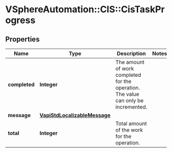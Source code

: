 # VSphereAutomation::CIS::CisTaskProgress

## Properties
Name | Type | Description | Notes
------------ | ------------- | ------------- | -------------
**completed** | **Integer** | The amount of work completed for the operation. The value can only be incremented. | 
**message** | [**VapiStdLocalizableMessage**](VapiStdLocalizableMessage.md) |  | 
**total** | **Integer** | Total amount of the work for the operation. | 


